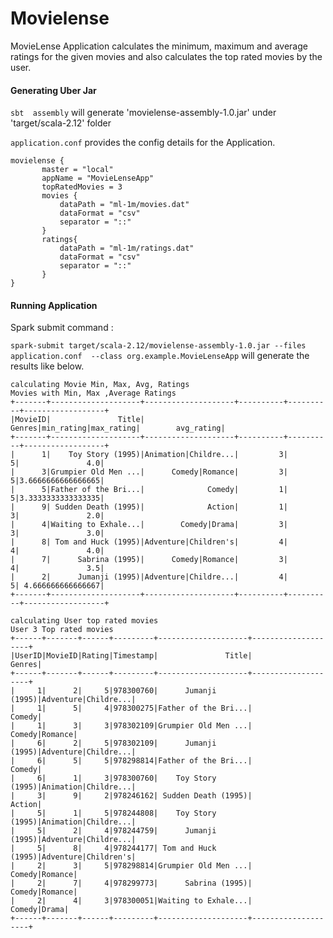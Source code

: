 # Movielense

MovieLense Application calculates the minimum, maximum and average ratings for the given movies 
and also calculates the top rated movies by the user. 

#### Generating Uber Jar

`sbt  assembly` will generate 'movielense-assembly-1.0.jar' under 'target/scala-2.12' folder



`application.conf` provides the config details for the Application. 

```
movielense {
       master = "local"
       appName = "MovieLenseApp"
       topRatedMovies = 3
       movies {
           dataPath = "ml-1m/movies.dat"
           dataFormat = "csv"
           separator = "::"
       }
       ratings{
           dataPath = "ml-1m/ratings.dat"
           dataFormat = "csv"
           separator = "::"
       }
}
```

#### Running Application

Spark submit command :  

`spark-submit target/scala-2.12/movielense-assembly-1.0.jar --files application.conf  --class org.example.MovieLenseApp`
  will generate the results like below.


```
calculating Movie Min, Max, Avg, Ratings
Movies with Min, Max ,Average Ratings
+-------+--------------------+--------------------+----------+----------+------------------+
|MovieID|               Title|              Genres|min_rating|max_rating|        avg_rating|
+-------+--------------------+--------------------+----------+----------+------------------+
|      1|    Toy Story (1995)|Animation|Childre...|         3|         5|               4.0|
|      3|Grumpier Old Men ...|      Comedy|Romance|         3|         5|3.6666666666666665|
|      5|Father of the Bri...|              Comedy|         1|         5|3.3333333333333335|
|      9| Sudden Death (1995)|              Action|         1|         3|               2.0|
|      4|Waiting to Exhale...|        Comedy|Drama|         3|         3|               3.0|
|      8| Tom and Huck (1995)|Adventure|Children's|         4|         4|               4.0|
|      7|      Sabrina (1995)|      Comedy|Romance|         3|         4|               3.5|
|      2|      Jumanji (1995)|Adventure|Childre...|         4|         5| 4.666666666666667|
+-------+--------------------+--------------------+----------+----------+------------------+

calculating User top rated movies
User 3 Top rated movies 
+------+-------+------+---------+--------------------+--------------------+
|UserID|MovieID|Rating|Timestamp|               Title|              Genres|
+------+-------+------+---------+--------------------+--------------------+
|     1|      2|     5|978300760|      Jumanji (1995)|Adventure|Childre...|
|     1|      5|     4|978300275|Father of the Bri...|              Comedy|
|     1|      3|     3|978302109|Grumpier Old Men ...|      Comedy|Romance|
|     6|      2|     5|978302109|      Jumanji (1995)|Adventure|Childre...|
|     6|      5|     5|978298814|Father of the Bri...|              Comedy|
|     6|      1|     3|978300760|    Toy Story (1995)|Animation|Childre...|
|     3|      9|     2|978246162| Sudden Death (1995)|              Action|
|     5|      1|     5|978244808|    Toy Story (1995)|Animation|Childre...|
|     5|      2|     4|978244759|      Jumanji (1995)|Adventure|Childre...|
|     5|      8|     4|978244177| Tom and Huck (1995)|Adventure|Children's|
|     2|      3|     5|978298814|Grumpier Old Men ...|      Comedy|Romance|
|     2|      7|     4|978299773|      Sabrina (1995)|      Comedy|Romance|
|     2|      4|     3|978300051|Waiting to Exhale...|        Comedy|Drama|
+------+-------+------+---------+--------------------+--------------------+

```







